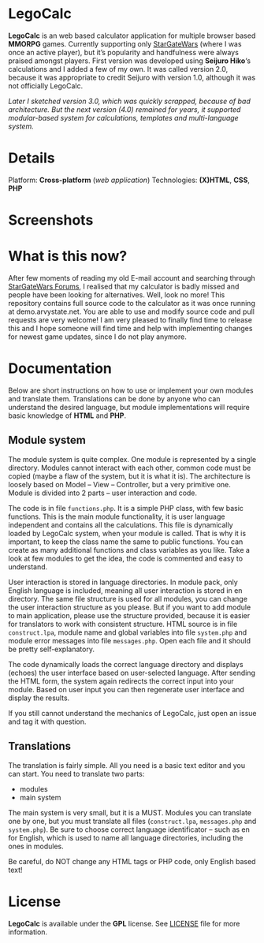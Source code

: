 # LegoCalc

**LegoCalc** is an web based calculator application for multiple browser based **MMORPG** games. Currently supporting only [StarGateWars](http://www.stargatewars.com/) (where I was once an active player), but it’s popularity and handfulness were always praised amongst players. First version was developed using **Seijuro Hiko**‘s calculations and I added a few of my own. It was called version 2.0, because it was appropriate to credit Seijuro with version 1.0, although it was not officially LegoCalc.

*Later I sketched version 3.0, which was quickly scrapped, because of bad architecture. But the next version (4.0) remained for years, it supported modular-based system for calculations, templates and multi-language system.*

# Details
Platform: **Cross-platform** (*web application*)
Technologies: **(X)HTML**, **CSS**, **PHP**

# Screenshots



# What is this now?

After few moments of reading my old E-mail account and searching through [StarGateWars Forums](http://stargatewars.herebegames.com/), I realised that my calculator is badly missed and people have been looking for alternatives. Well, look no more! This repository contains full source code to the calculator as it was once running at demo.arvystate.net. You are able to use and modify source code and pull requests are very welcome! I am very pleased to finally find time to release this and I hope someone will find time and help with implementing changes for newest game updates, since I do not play anymore.

# Documentation

Below are short instructions on how to use or implement your own modules and translate them. Translations can be done by anyone who can understand the desired language, but module implementations will require basic knowledge of **HTML** and **PHP**.

## Module system

The module system is quite complex. One module is represented by a single directory. Modules cannot interact with each other, common code must be copied (maybe a flaw of the system, but it is what it is). The architecture is loosely based on Model – View – Controller, but a very primitive one. Module is divided into 2 parts – user interaction and code.

The code is in file `functions.php`. It is a simple PHP class, with few basic functions. This is the main module functionality, it is user language independent and contains all the calculations. This file is dynamically loaded by LegoCalc system, when your module is called. That is why it is important, to keep the class name the same to public functions. You can create as many additional functions and class variables as you like. Take a look at few modules to get the idea, the code is commented and easy to understand.

User interaction is stored in language directories. In module pack, only English language is included, meaning all user interaction is stored in en directory. The same file structure is used for all modules, you can change the user interaction structure as you please. But if you want to add module to main application, please use the structure provided, because it is easier for translators to work with consistent structure. HTML source is in file `construct.lpa`, module name and global variables into file `system.php` and module error messages into file `messages.php`. Open each file and it should be pretty self-explanatory.

The code dynamically loads the correct language directory and displays (echoes) the user interface based on user-selected language. After sending the HTML form, the system again redirects the correct input into your module. Based on user input you can then regenerate user interface and display the results.

If you still cannot understand the mechanics of LegoCalc, just open an issue and tag it with question.

## Translations

The translation is fairly simple. All you need is a basic text editor and you can start. You need to translate two parts:
- modules
- main system

The main system is very small, but it is a MUST. Modules you can translate one by one, but you must translate all files (`construct.lpa`, `messages.php` and `system.php`). Be sure to choose correct language identificator – such as en for English, which is used to name all language directories, including the ones in modules.

Be careful, do NOT change any HTML tags or PHP code, only English based text!

# License

**LegoCalc** is available under the **GPL** license. See [LICENSE](https://github.com/arvystate/LegoCalc/blob/master/LICENSE) file for more information.
